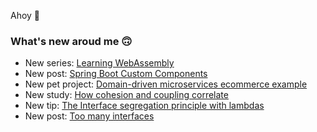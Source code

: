 Ahoy 👋

### What's new aroud me 🙃

- New series: [Learning WebAssembly](https://blog.ttulka.com/learning-webassembly-series)
- New post: [Spring Boot Custom Components](https://blog.ttulka.com/spring-boot-custom-components)
- New pet project: [Domain-driven microservices ecommerce example](https://github.com/ttulka/ddd-example-ecommerce-microservices)
- New study: [How cohesion and coupling correlate](https://blog.ttulka.com/how-cohesion-and-coupling-correlate)
- New tip: [The Interface segregation principle with lambdas](https://blog.ttulka.com/the-interface-segregation-principle-with-lambdas)
- New post: [Too many interfaces](https://blog.ttulka.com/too-many-interfaces)
